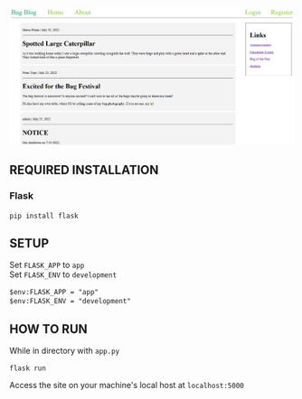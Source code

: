![example](https://github.com/minustree/blog-web-app/blob/main/screenshot.png)

## REQUIRED INSTALLATION

### Flask

	pip install flask

## SETUP

Set `FLASK_APP` to `app`<br>
Set `FLASK_ENV` to `development`

	$env:FLASK_APP = "app"
	$env:FLASK_ENV = "development"

## HOW TO RUN

While in directory with `app.py`

	flask run

Access the site on your machine's local host at `localhost:5000`
